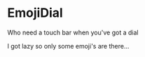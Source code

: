 # EmojiDial

Who need a touch bar when you've got a dial

I got lazy so only some emoji's are there...
